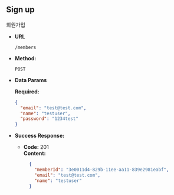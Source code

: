 **Sign up**
----
회원가입

* **URL**

  `/members`

* **Method:**

  `POST`

* **Data Params**

  **Required:** <br/>
  ```json
  {
    "email": "test@test.com",
    "name": "testuser",
    "password": "1234test"
  }
  ```

* **Success Response:**

    * **Code:** 201  <br />
      **Content:** <br/>
      ```json
        {            
          "memberId": "3e0011d4-829b-11ee-aa11-839e2981eabf",
          "email": "test@test.com",
          "name": "testuser"
        }
      ```